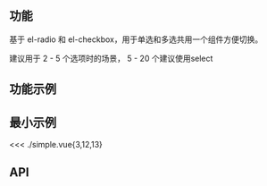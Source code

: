 ## 功能

基于 el-radio 和 el-checkbox，用于单选和多选共用一个组件方便切换。

建议用于 2 - 5 个选项时的场景， 5 - 20 个建议使用select

## 功能示例

<Example />

## 最小示例

<<< ./simple.vue{3,12,13}

## API

<Usage />

<script setup>
import Example from "./example.vue";
import Usage from "./usage.vue";
</script>